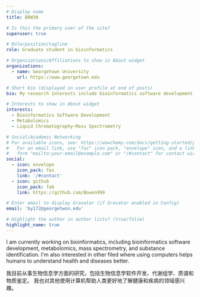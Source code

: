 ```yaml
---
# Display name
title: B0W3N

# Is this the primary user of the site?
superuser: true

# Role/position/tagline
role: Graduate student in bioinformatics

# Organizations/Affiliations to show in About widget
organizations:
  - name: Georgetown University 
    url: https://www.georgetown.edu

# Short bio (displayed in user profile at end of posts)
bio: My research interests include bioinformatics software development, metabolomics, mass spectrometry.

# Interests to show in About widget
interests:
  - Bioinformatics Software Development
  - Metabolomics
  - Liquid Chromatography–Mass Spectrometry

# Social/Academic Networking
# For available icons, see: https://wowchemy.com/docs/getting-started/page-builder/#icons
#   For an email link, use "fas" icon pack, "envelope" icon, and a link in the
#   form "mailto:your-email@example.com" or "/#contact" for contact widget.
social:
  - icon: envelope
    icon_pack: fas
    link: '/#contact'
  - icon: github
    icon_pack: fab
    link: https://github.com/Bowen999

# Enter email to display Gravatar (if Gravatar enabled in Config)
email: 'by172@georgetwon.edu'

# Highlight the author in author lists? (true/false)
highlight_name: true
---
```


I am currently working on bioinformatics, including bioinformatics software development, metabolomics, mass spectrometry, and substance identification. I'm also interested in other filed where using computers helps humans to understand health and diseases better. 

我目前从事生物信息学方面的研究，包括生物信息学软件开发、代谢组学、质谱和物质鉴定。 我也对其他使用计算机帮助人类更好地了解健康和疾病的领域感兴趣。

